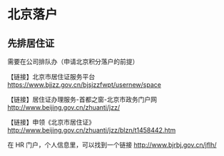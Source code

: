 # 北京落户

## 先排居住证

需要在公司排队办（申请北京积分落户的前提）

【链接】北京市居住证服务平台
https://www.bjjzz.gov.cn/bjsjzzfwpt/usernew/space

【链接】居住证办理服务-首都之窗-北京市政务门户网
http://www.beijing.gov.cn/zhuanti/jzz/

【链接】申领《北京市居住证》
http://www.beijing.gov.cn/zhuanti/jzz/blzn/t1458442.htm

在 HR 门户，个人信息里，可以找到一个链接
http://www.bjrbj.gov.cn/jflh/
